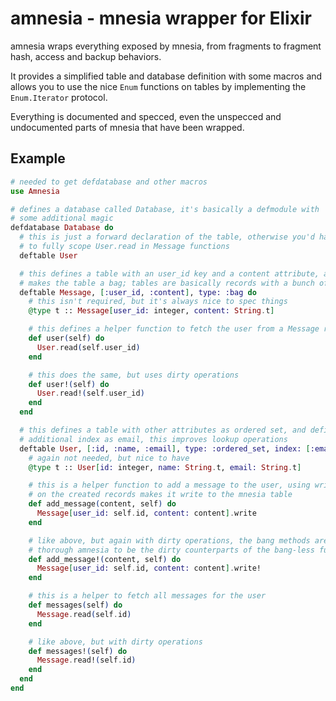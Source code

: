 amnesia - mnesia wrapper for Elixir
===================================
amnesia wraps everything exposed by mnesia, from fragments to fragment hash,
access and backup behaviors.

It provides a simplified table and database definition with some macros and
allows you to use the nice `Enum` functions on tables by implementing the
`Enum.Iterator` protocol.

Everything is documented and specced, even the unspecced and undocumented parts
of mnesia that have been wrapped.

Example
-------

```elixir
# needed to get defdatabase and other macros
use Amnesia

# defines a database called Database, it's basically a defmodule with
# some additional magic
defdatabase Database do
  # this is just a forward declaration of the table, otherwise you'd have
  # to fully scope User.read in Message functions
  deftable User

  # this defines a table with an user_id key and a content attribute, and
  # makes the table a bag; tables are basically records with a bunch of helpers
  deftable Message, [:user_id, :content], type: :bag do
    # this isn't required, but it's always nice to spec things
    @type t :: Message[user_id: integer, content: String.t]

    # this defines a helper function to fetch the user from a Message record
    def user(self) do
      User.read(self.user_id)
    end

    # this does the same, but uses dirty operations
    def user!(self) do
      User.read!(self.user_id)
    end
  end

  # this defines a table with other attributes as ordered set, and defines an
  # additional index as email, this improves lookup operations
  deftable User, [:id, :name, :email], type: :ordered_set, index: [:email] do
    # again not needed, but nice to have
    @type t :: User[id: integer, name: String.t, email: String.t]

    # this is a helper function to add a message to the user, using write
    # on the created records makes it write to the mnesia table
    def add_message(content, self) do
      Message[user_id: self.id, content: content].write
    end

    # like above, but again with dirty operations, the bang methods are used
    # thorough amnesia to be the dirty counterparts of the bang-less functions
    def add_message!(content, self) do
      Message[user_id: self.id, content: content].write!
    end

    # this is a helper to fetch all messages for the user
    def messages(self) do
      Message.read(self.id)
    end

    # like above, but with dirty operations
    def messages!(self) do
      Message.read!(self.id)
    end
  end
end
```

